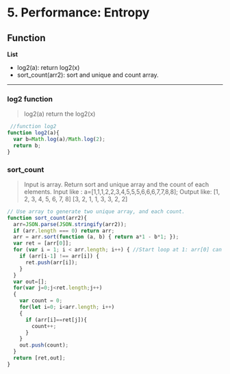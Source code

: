 # 5. Performance: Entropy

## Function
**List**  
* log2(a): return log2(x)
* sort_count(arr2): sort and unique and count array. 

---
### log2 function
> log2(a) return the log2(x)
 
```js
 //function log2
function log2(a){
  var b=Math.log(a)/Math.log(2);
  return b;
}
```

### sort_count
> Input is array. Return sort and unique array and the count of each elements.
> Input like :
> a=[1,1,1,2,2,3,4,5,5,5,6,6,6,7,7,8,8];
> Output like:
> [1, 2, 3, 4, 5, 6, 7, 8]
> [3, 2, 1, 1, 3, 3, 2, 2]

```js
// Use array to generate two unique array, and each count.
function sort_count(arr2){
  arr=JSON.parse(JSON.stringify(arr2));
  if (arr.length === 0) return arr;
  arr = arr.sort(function (a, b) { return a*1 - b*1; });
  var ret = [arr[0]];
  for (var i = 1; i < arr.length; i++) { //Start loop at 1: arr[0] can never be a duplicate
    if (arr[i-1] !== arr[i]) {
      ret.push(arr[i]);
    }
  }
  var out=[];
  for(var j=0;j<ret.length;j++)
  {
    var count = 0;
    for(let i=0; i<arr.length; i++)
    {
      if (arr[i]==ret[j]){
        count++;
      }   
    }
    out.push(count);
  }
  return [ret,out];
}
```
